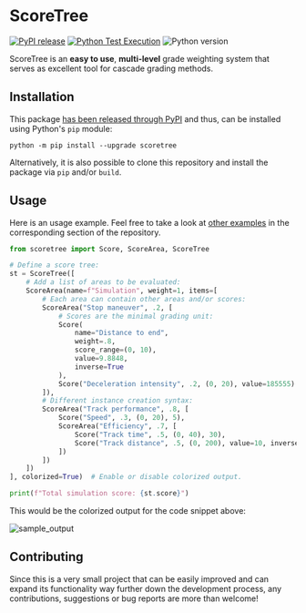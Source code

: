 # ScoreTree

[![PyPI release](https://github.com/erlete/scoretree/actions/workflows/python-publish.yml/badge.svg)](https://github.com/erlete/scoretree/actions/workflows/python-publish.yml) [![Python Test Execution](https://github.com/erlete/scoretree/actions/workflows/python-tests.yml/badge.svg)](https://github.com/erlete/scoretree/actions/workflows/python-tests.yml) ![Python version](https://img.shields.io/badge/Python%20Version-3.10-blue)

ScoreTree is an **easy to use**, **multi-level** grade weighting system that serves as excellent tool for cascade grading methods.

## Installation

This package [has been released through PyPI](https://pypi.org/project/scoretree/) and thus, can be installed using Python's `pip` module:

```shell
python -m pip install --upgrade scoretree
```

Alternatively, it is also possible to clone this repository and install the package via `pip` and/or `build`.

## Usage

Here is an usage example. Feel free to take a look at [other examples](src/examples/) in the corresponding section of the repository.

```python
from scoretree import Score, ScoreArea, ScoreTree

# Define a score tree:
st = ScoreTree([
    # Add a list of areas to be evaluated:
    ScoreArea(name=f"Simulation", weight=1, items=[
        # Each area can contain other areas and/or scores:
        ScoreArea("Stop maneuver", .2, [
            # Scores are the minimal grading unit:
            Score(
                name="Distance to end",
                weight=.8,
                score_range=(0, 10),
                value=9.8848,
                inverse=True
            ),
            Score("Deceleration intensity", .2, (0, 20), value=185555)
        ]),
        # Different instance creation syntax:
        ScoreArea("Track performance", .8, [
            Score("Speed", .3, (0, 20), 5),
            ScoreArea("Efficiency", .7, [
                Score("Track time", .5, (0, 40), 30),
                Score("Track distance", .5, (0, 200), value=10, inverse=True)
            ])
        ])
    ])
], colorized=True)  # Enable or disable colorized output.

print(f"Total simulation score: {st.score}")
```

This would be the colorized output for the code snippet above:

![sample_output](https://github.com/erlete/scoretree/assets/76848729/260d4e88-160a-4b4f-bcc4-568691c0bbca)

## Contributing

Since this is a very small project that can be easily improved and can expand its functionality way further down the development process, any contributions, suggestions or bug reports are more than welcome!
